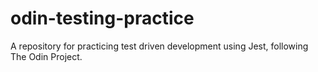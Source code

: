 # odin-testing-practice
A repository for practicing test driven development using Jest, following The Odin Project.
